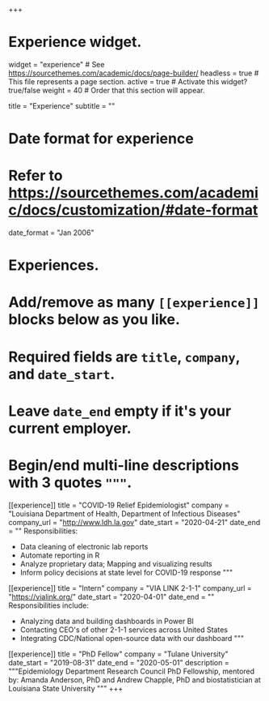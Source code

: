 +++
# Experience widget.
widget = "experience"  # See https://sourcethemes.com/academic/docs/page-builder/
headless = true  # This file represents a page section.
active = true  # Activate this widget? true/false
weight = 40  # Order that this section will appear.

title = "Experience"
subtitle = ""

# Date format for experience
#   Refer to https://sourcethemes.com/academic/docs/customization/#date-format
date_format = "Jan 2006"

# Experiences.
#   Add/remove as many `[[experience]]` blocks below as you like.
#   Required fields are `title`, `company`, and `date_start`.
#   Leave `date_end` empty if it's your current employer.
#   Begin/end multi-line descriptions with 3 quotes `"""`.

[[experience]]
  title = "COVID-19 Relief Epidemiologist"
  company = "Louisiana Department of Health, Department of Infectious Diseases"
  company_url = "http://www.ldh.la.gov"
  date_start = "2020-04-21"
  date_end = ""
  Responsibilities:
  * Data cleaning of electronic lab reports
  * Automate reporting in R
  * Analyze proprietary data; Mapping and visualizing results
  * Inform policy decisions at state level for COVID-19 response
  """
  
[[experience]]
  title = "Intern"
  company = "VIA LINK 2-1-1" 
  company_url = "https://vialink.org/"
  date_start = "2020-04-01"
  date_end = ""
  Responsibilities include:
  * Analyzing data and building dashboards in Power BI
  * Contacting CEO's of other 2-1-1 services across United States
  * Integrating CDC/National open-source data with our dashboard
  """

[[experience]]
  title = "PhD Fellow"
  company = "Tulane University"
  date_start = "2019-08-31"
  date_end = "2020-05-01"
  description = """Epidemiology Department Research Council PhD Fellowship, mentored by: Amanda Anderson, PhD and Andrew Chapple, PhD and biostatistician at Louisiana State University
  """
+++
